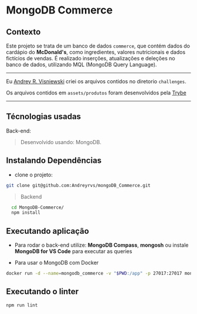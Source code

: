 # MongoDB Commerce

## Contexto

Este projeto se trata de um banco de dados `commerce`, que contém dados do cardápio do **McDonald's**, como ingredientes, valores nutricionais e dados fictícios de vendas. É realizado inserções, atualizações e deleções no banco de dados, utilizando MQL (MongoDB Query Language).

---
Eu [Andrey R. Visniewski](https://github.com/Andreyrvs) criei os arquivos contidos no diretorio `challenges`.

Os arquivos contidos em `assets/produtos` foram desenvolvidos pela [Trybe](https://www.betrybe.com/)

---

## Técnologias usadas

Back-end:
> Desenvolvido usando: MongoDB.

## Instalando Dependências

* clone o projeto:

```bash
git clone git@github.com:Andreyrvs/mongoDB_Commerce.git
```

> Backend

```bash
  cd MongoDB-Commerce/
  npm install
```

## Executando aplicação

* Para rodar o back-end utilize: **MongoDB Compass**, **mongosh** ou instale **MongoDB for VS Code** para executar as queries

* Para usar o MongoDB com Docker

```bash
docker run -d --name=mongodb_commerce -v "$PWD:/app" -p 27017:27017 mongo:5.0
```

## Executando o linter

```bash
npm run lint
```
